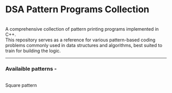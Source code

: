 <h1>DSA Pattern Programs Collection</h1> <br> A comprehensive collection of pattern printing programs implemented in C++. <br> This repository serves as a reference for various pattern-based coding problems commonly used in data structures and algorithms, best suited to train for building the logic.
<br> <hr> <h3>Availaible patterns - </h3> <br>
Square pattern
